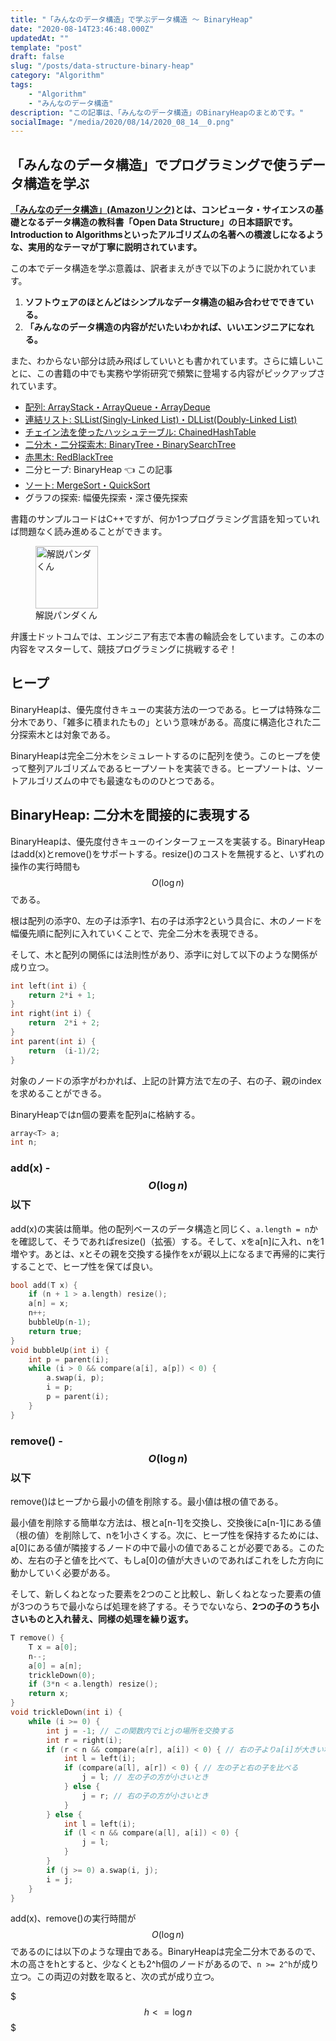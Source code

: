 ```yaml
---
title: "「みんなのデータ構造」で学ぶデータ構造 〜 BinaryHeap"
date: "2020-08-14T23:46:48.000Z"
updatedAt: ""
template: "post"
draft: false
slug: "/posts/data-structure-binary-heap"
category: "Algorithm"
tags:
    - "Algorithm"
    - "みんなのデータ構造"
description: "この記事は、「みんなのデータ構造」のBinaryHeapのまとめです。"
socialImage: "/media/2020/08/14/2020_08_14__0.png"
---
```


## 「みんなのデータ構造」でプログラミングで使うデータ構造を学ぶ
**[「みんなのデータ構造」(Amazonリンク)](https://amzn.to/3gw6G55)とは、コンピュータ・サイエンスの基礎となるデータ構造の教科書「Open Data Structure」の日本語訳です。Introduction to Algorithmsといったアルゴリズムの名著への橋渡しになるような、実用的なテーマが丁寧に説明されています。**

この本でデータ構造を学ぶ意義は、訳者まえがきで以下のように説かれています。

1. **ソフトウェアのほとんどはシンプルなデータ構造の組み合わせでできている。**
1. **「みんなのデータ構造の内容がだいたいわかれば、いいエンジニアになれる。**

また、わからない部分は読み飛ばしていいとも書かれています。さらに嬉しいことに、この書籍の中でも実務や学術研究で頻繁に登場する内容がピックアップされています。

- [配列: ArrayStack・ArrayQueue・ArrayDeque](/posts/data-structure-array)
- [連結リスト: SLList(Singly-Linked List)・DLList(Doubly-Linked List)](/posts/data-structure-linked-list)
- [チェイン法を使ったハッシュテーブル: ChainedHashTable](/posts/data-structure-hash-table)
- [二分木・二分探索木: BinaryTree・BinarySearchTree](/posts/data-structure-binary-tree)
- [赤黒木: RedBlackTree](/posts/data-structure-red-black-tree)
- 二分ヒープ: BinaryHeap 👈 この記事
- [ソート: MergeSort・QuickSort](/posts/data-structure-sort-algorithms)
- グラフの探索: 幅優先探索・深さ優先探索

書籍のサンプルコードはC++ですが、何か1つプログラミング言語を知っていれば問題なく読み進めることができます。

<div class="explain">
  <figure class="explain__figure">
    <div class="explain__figureWrapper">
      <img class="explain__figureImage" src="/photo.jpg" alt="解説パンダくん" width="100" height="100" data-lazy-loaded="true">
    </div>
    <figcaption class="explain__figureCaption">解説パンダくん</figcaption>
  </figure>
  <div class="explain__paragraphWrapper">
    <p class="explain__paragraphContent">弁護士ドットコムでは、エンジニア有志で本書の輪読会をしています。この本の内容をマスターして、競技プログラミングに挑戦するぞ！</p>
  </div>
</div>

## ヒープ
BinaryHeapは、優先度付きキューの実装方法の一つである。ヒープは特殊な二分木であり、「雑多に積まれたもの」という意味がある。高度に構造化された二分探索木とは対象である。

BinaryHeapは完全二分木をシミュレートするのに配列を使う。このヒープを使って整列アルゴリズムであるヒープソートを実装できる。ヒープソートは、ソートアルゴリズムの中でも最速なもののひとつである。

## BinaryHeap: 二分木を間接的に表現する
BinaryHeapは、優先度付きキューのインターフェースを実装する。BinaryHeapはadd(x)とremove()をサポートする。resize()のコストを無視すると、いずれの操作の実行時間も $$O(\log n)$$ である。

根は配列の添字0、左の子は添字1、右の子は添字2という具合に、木のノードを幅優先順に配列に入れていくことで、完全二分木を表現できる。

そして、木と配列の関係には法則性があり、添字iに対して以下のような関係が成り立つ。

```cpp
int left(int i) {
	return 2*i + 1;
}
int right(int i) {
	return  2*i + 2;
}
int parent(int i) {
	return  (i-1)/2;
}
```

対象のノードの添字がわかれば、上記の計算方法で左の子、右の子、親のindexを求めることができる。

BinaryHeapではn個の要素を配列aに格納する。

```cpp
array<T> a;
int n;
```

### add(x) - $$O(\log n)$$ 以下
add(x)の実装は簡単。他の配列ベースのデータ構造と同じく、`a.length = n`かを確認して、そうであればresize()（拡張）する。そして、xをa[n]に入れ、nを1増やす。あとは、xとその親を交換する操作をxが親以上になるまで再帰的に実行することで、ヒープ性を保てば良い。

```cpp
bool add(T x) {
	if (n + 1 > a.length) resize();
	a[n] = x;
	n++;
	bubbleUp(n-1);
	return true;
}
void bubbleUp(int i) {
	int p = parent(i);
	while (i > 0 && compare(a[i], a[p]) < 0) {
		a.swap(i, p);
		i = p;
		p = parent(i);
	}
}
```

### remove() - $$O(\log n)$$ 以下
remove()はヒープから最小の値を削除する。最小値は根の値である。

最小値を削除する簡単な方法は、根とa[n-1]を交換し、交換後にa[n-1]にある値（根の値）を削除して、nを1小さくする。次に、ヒープ性を保持するためには、a[0]にある値が隣接するノードの中で最小の値であることが必要である。このため、左右の子と値を比べて、もしa[0]の値が大きいのであればこれをした方向に動かしていく必要がある。

そして、新しくねとなった要素を2つのこと比較し、新しくねとなった要素の値が3つのうちで最小ならば処理を終了する。そうでないなら、**2つの子のうち小さいものと入れ替え、同様の処理を繰り返す。**

```cpp
T remove() {
	T x = a[0];
	n--;
	a[0] = a[n];
	trickleDown(0);
	if (3*n < a.length) resize();
	return x;
}
void trickleDown(int i) {
	while (i >= 0) {
		int j = -1; // この関数内でiとjの場所を交換する
		int r = right(i);
		if (r < n && compare(a[r], a[i]) < 0) { // 右の子よりa[i]が大きい場合
			int l = left(i);
			if (compare(a[l], a[r]) < 0) { // 左の子と右の子を比べる
				j = l; // 左の子の方が小さいとき
			} else {
				j = r; // 右の子の方が小さいとき
			}
		} else {
			int l = left(i);
			if (l < n && compare(a[l], a[i]) < 0) {
				j = l;
			}
		}
		if (j >= 0) a.swap(i, j);
		i = j;
	}
}
```

add(x)、remove()の実行時間が $$O(\log n)$$ であるのには以下のような理由である。BinaryHeapは完全二分木であるので、木の高さをhとすると、少なくとも2^h個のノードがあるので、`n >= 2^h`が成り立つ。この両辺の対数を取ると、次の式が成り立つ。

$$$
h <= \log n
$$$
